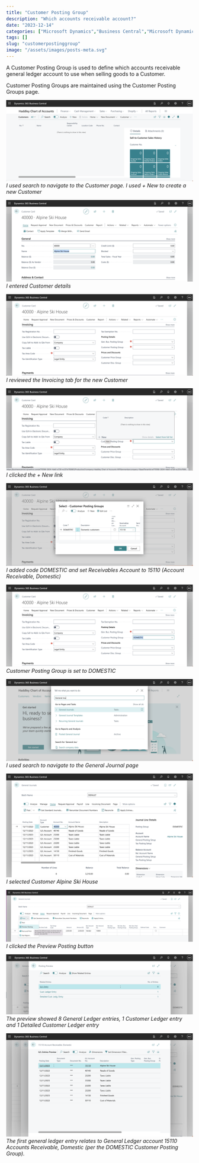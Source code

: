```yaml
---
title: "Customer Posting Group"
description: "Which accounts receivable account?"
date: "2023-12-14"
categories: ["Microsoft Dynamics","Business Central","Microsoft Dynamics"]
tags: []
slug: "customerpostinggroup"
image: "/assets/images/posts-meta.svg"
---
```




A Customer Posting Group is used to define which accounts receivable general ledger account to use when selling goods to a Customer.

Customer Posting Groups are maintained using the Customer Posting Groups page.

![](/assets/images/customerpostinggroup/screenshot-2023-12-14-at-8.30.52-am-1836x800.png)
*I used search to navigate to the Customer page. I used + New to create a new Customer*

![](/assets/images/customerpostinggroup/screenshot-2023-12-14-at-8.34.14-am-1836x801.png)
*I entered Customer details*

![](/assets/images/customerpostinggroup/screenshot-2023-12-14-at-8.36.16-am-1836x805.png)
*I reviewed the Invoicing tab for the new Customer*

![](/assets/images/customerpostinggroup/screenshot-2023-12-14-at-8.37.28-am-1836x808.png)
*I clicked the + New link*

![](/assets/images/customerpostinggroup/screenshot-2023-12-14-at-8.40.51-am-1836x814.png)
*I added code DOMESTIC and set Receivables Account to 15110 (Account Receivable, Domestic)*

![](/assets/images/customerpostinggroup/screenshot-2023-12-14-at-8.43.39-am-1836x806.png)
*Customer Posting Group is set to DOMESTIC*

![](/assets/images/customerpostinggroup/screenshot-2023-12-14-at-8.46.28-am-1836x808.png)
*I used search to navigate to the General Journal page*

![](/assets/images/customerpostinggroup/screenshot-2023-12-14-at-8.57.33-am-1836x1021.png)
*I selected Customer Alpine Ski House*

![](/assets/images/customerpostinggroup/screen-shot-2023-12-12-at-12.05.28-pm-1536x426.png)
*I clicked the Preview Posting button*

![](/assets/images/customerpostinggroup/screenshot-2023-12-14-at-9.00.43-am-1836x590.png)
*The preview showed 8 General Ledger entries, 1 Customer Ledger entry and 1 Detailed Customer Ledger entry*

![](/assets/images/customerpostinggroup/screenshot-2023-12-14-at-9.01.37-am-1836x1018.png)
*The first general ledger entry relates to General Ledger account 15110 Accounts Receivable, Domestic (per the DOMESTIC Customer Posting Group).*